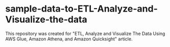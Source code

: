 # sample-data-to-ETL-Analyze-and-Visualize-the-data
This repository was created for "ETL, Analyze and Visualize The Data Using AWS Glue, Amazon Athena, and Amazon Quicksight" article.
